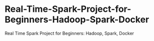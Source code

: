 # Real-Time-Spark-Project-for-Beginners-Hadoop-Spark-Docker
Real Time Spark Project for Beginners: Hadoop, Spark, Docker
